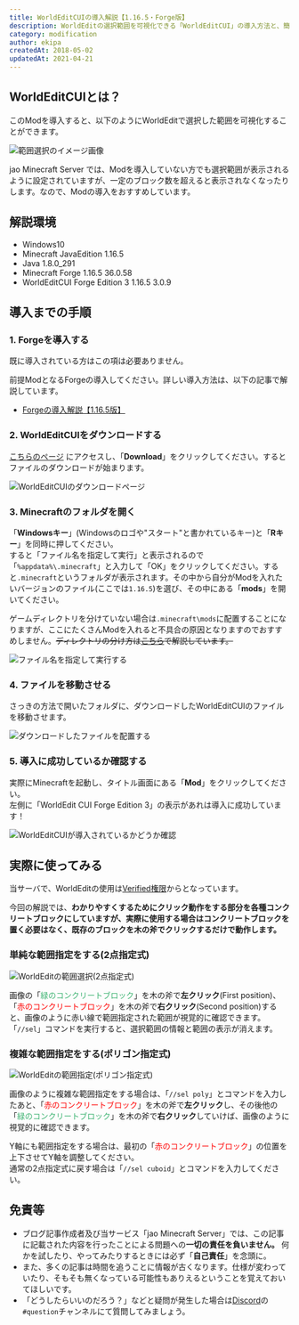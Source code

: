 ```yaml
---
title: WorldEditCUIの導入解説【1.16.5・Forge版】
description: WorldEditの選択範囲を可視化できる「WorldEditCUI」の導入方法と、簡単な使用方法を解説します。
category: modification
author: ekipa
createdAt: 2018-05-02
updatedAt: 2021-04-21
---
```


## WorldEditCUIとは？

このModを導入すると、以下のようにWorldEditで選択した範囲を可視化することができます。

![範囲選択のイメージ画像](https://storage.jaoafa.com/5f16806d5de1fa1ff90bdd17557cac61.jpg)

jao Minecraft Server では、Modを導入していない方でも選択範囲が表示されるように設定されていますが、一定のブロック数を超えると表示されなくなったりします。なので、Modの導入をおすすめしています。

## 解説環境

- Windows10
- Minecraft JavaEdition 1.16.5
- Java 1.8.0_291
- Minecraft Forge 1.16.5 36.0.58
- WorldEditCUI Forge Edition 3 1.16.5 3.0.9

## 導入までの手順

### 1. Forgeを導入する

既に導入されている方はこの項は必要ありません。

前提ModとなるForgeの導入してください。詳しい導入方法は、以下の記事で解説しています。

- [Forgeの導入解説【1.16.5版】](/blog/forge-commentary)

### 2. WorldEditCUIをダウンロードする

[こちらのページ](https://www.curseforge.com/minecraft/mc-mods/worldeditcui-forge-edition-3/files/3191632) にアクセスし、「**Download**」をクリックしてください。するとファイルのダウンロードが始まります。

![WorldEditCUIのダウンロードページ](https://storage.jaoafa.com/f7271de2295aaeefe57cad0d291a8b71.png)

### 3. Minecraftのフォルダを開く

「**Windowsキー**」(Windowsのロゴや"スタート"と書かれているキー)と「**Rキー**」を同時に押してください。  
すると「ファイル名を指定して実行」と表示されるので「`%appdata%\.minecraft`」と入力して「OK」をクリックしてください。すると`.minecraft`というフォルダが表示されます。その中から自分がModを入れたいバージョンのファイル(ここでは`1.16.5`)を選び、その中にある「**mods**」を開いてください。

ゲームディレクトリを分けていない場合は`.minecraft\mods`に配置することになりますが、ここにたくさんModを入れると不具合の原因となりますのでおすすめしません。~~ディレクトリの分け方は[こちら](/blog/setting-gamedirectory)で解説しています。~~

![ファイル名を指定して実行する](https://storage.jaoafa.com/eb9dc3e5262f98e8933f2331c1635d90.png)

### 4. ファイルを移動させる

さっきの方法で開いたフォルダに、ダウンロードしたWorldEditCUIのファイルを移動させます。  

![ダウンロードしたファイルを配置する](https://storage.jaoafa.com/0712b625bf6ad316b73485bf9b34e246.png)

### 5. 導入に成功しているか確認する

実際にMinecraftを起動し、タイトル画面にある「**Mod**」をクリックしてください。  
左側に「WorldEdit CUI Forge Edition 3」の表示があれは導入に成功しています！

![WorldEditCUIが導入されているかどうか確認](https://storage.jaoafa.com/c991ec7fdc0e77fbc2cab3d34a690e61.png)

## 実際に使ってみる

当サーバで、WorldEditの使用は[Verified権限](/server/policies/permissions#Verified)からとなっています。

今回の解説では、**わかりやすくするためにクリック動作をする部分を各種コンクリートブロックにしていますが、実際に使用する場合はコンクリートブロックを置く必要はなく、既存のブロックを木の斧でクリックするだけで動作します。**

### 単純な範囲指定をする(2点指定式)

![WorldEditの範囲選択(2点指定式)](https://storage.jaoafa.com/5f16806d5de1fa1ff90bdd17557cac61.jpg)

画像の「<span style="color: mediumseagreen;">緑のコンクリートブロック</span>」を木の斧で**左クリック**(First position)、「<span style="color: red;">赤のコンクリートブロック</span>」を木の斧で**右クリック**(Second position)すると、画像のように赤い線で範囲指定された範囲が視覚的に確認できます。  
「`//sel`」コマンドを実行すると、選択範囲の情報と範囲の表示が消えます。

### 複雑な範囲指定をする(ポリゴン指定式)

![WorldEditの範囲指定(ポリゴン指定式)](https://storage.jaoafa.com/834faf45b98fdb6178ca9d357a557b99.jpg)

画像のように複雑な範囲指定をする場合は、「`//sel poly`」とコマンドを入力したあと、「<span style="color: red;">赤のコンクリートブロック</span>」を木の斧で**左クリック**し、その後他の「<span style="color: mediumseagreen;">緑のコンクリートブロック</span>」を木の斧で**右クリック**していけば、画像のように視覚的に確認できます。

Y軸にも範囲指定をする場合は、最初の「<span style="color: red;">赤のコンクリートブロック</span>」の位置を上下させてY軸を調整してください。  
通常の2点指定式に戻す場合は「`//sel cuboid`」とコマンドを入力してください。

## 免責等

- ブログ記事作成者及び当サービス「jao Minecraft Server」では、この記事に記載された内容を行ったことによる問題への**一切の責任を負いません。** 何かを試したり、やってみたりするときには必ず「**自己責任**」を念頭に。
- また、多くの記事は時間を追うことに情報が古くなります。仕様が変わっていたり、そもそも無くなっている可能性もありえるということを覚えておいてほしいです。
- 「どうしたらいいのだろう？」などと疑問が発生した場合は[Discord](/blog/join-discord)の`#question`チャンネルにて質問してみましょう。
